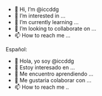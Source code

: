 
- 👋 Hi, I’m @iccddg
- 👀 I’m interested in ...
- 🌱 I’m currently learning ...
- 💞️ I’m looking to collaborate on ...
- 📫 How to reach me ...

Español:

- 👋 Hola, yo soy @iccddg
- 👀 Estoy interesado en ...
- 🌱 Me encuentro aprendiendo ...
- 💞️ Me gustaria colaborar con ...
- 📫 How to reach me ..

